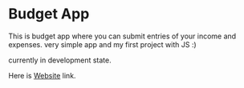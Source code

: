 Budget App
==========

This is budget app where you can submit entries of your income and expenses. very simple app and my first project with JS :)

currently in development state.

Here is [Website](https://himanshuvashist.github.io/budget-app/) link.
